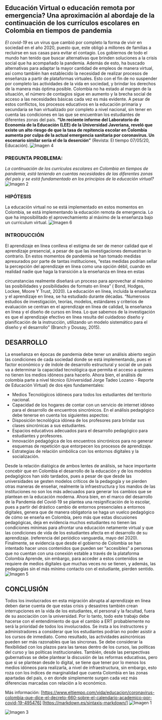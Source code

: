  ## Educación Virtual o educación remota por emergencia? Una aproximación al abordaje de la continuación de los currículos escolares en Colombia en tiempos de pandemia
*El* *covid-19* es un virus que cambió por completo la forma de vivir en sociedad en el año
2020, puesto que, este obligó a millones de familias a recluirse en sus casas para evitar el
contagio.
Los gobiernos de todo el mundo han tenido que buscar alternativas que brinden soluciones
a la crisis social que ha acompañado la pandemia. Además de esto, ha buscado alternativas
para adaptar la mayor cantidad de empleos de manera virtual, así como también han
establecido la necesidad de realizar procesos de enseñanza a partir de plataformas
virtuales. Esto con el fin de no suspender por completo las actividades de la vida en
sociedad, y brindar los derechos de la manera más óptima posible.
Colombia no ha estado al margen de la situación, el número de contagios sigue en aumento
y la brecha social de acceso a las necesidades básicas cada vez es más evidente. A pesar
de estos conflictos, los procesos educativos en la educación primaria y secundaria se han
virtualizado por completo a nivel nacional, sin tener en cuenta las condiciones en las que se
encuentran los estudiantes de diferentes zonas del país. **“Un reciente informe del
Laboratorio de Economía de la Educación (LEE) de la Universidad Javeriana, reveló que
existe un alto riesgo de que la tasa de repitencia escolar en Colombia aumenta por culpa de la actual emergencia sanitaria por coronavirus. Un escenario similar sería el de la deserción”** (Revista: El tiempo 07/05/20, Educación).
![Imagen 4](https://github.com/Skymerme/Education/blob/master/pic4.jpg)

### PREGUNTA PROBLEMA:
*La continuación de los currículos escolares en Colombia en tiempos de pandemia, está
teniendo en cuentas necesidades de las diferentes zonas del país y se está fundamentado
en los principios de la educación virtual?*
![Imagen 2](https://github.com/Skymerme/Education/blob/master/pic2.jpg)
### HIPÓTESIS
La educación virtual no se está implementado en estos momentos en Colombia, se está
implementando la educación remota de emergencia. Lo que ha imposibilitado el
aprovechamiento al máximo de la enseñanza bajo un curriculum virtual.
![Imagen 6](https://github.com/Skymerme/Education/blob/master/pic6.jpg)
### INTRODUCCIÓN
El aprendizaje en línea conlleva el estigma de ser de menor calidad que el aprendizaje
presencial, a pesar de que las investigaciones demuestran lo contrario. En estos momentos
de pandemia se han tomado medidas apresurados por parte de tantas instituciones, “estas
medidas podrían sellar la percepción del aprendizaje en línea como una opción débil,
cuando en realidad nadie que haga la transición a la enseñanza en línea en estas

circunstancias realmente diseñará un proceso para aprovechar al máximo las posibilidades
y posibilidades de formato en línea” ( Bond, Hodges, Lockee, Moore Y Trust, 2020).
La educación en línea, incluida la enseñanza y el aprendizaje en línea, se ha estudiado
durante décadas. “Numerosos estudios de investigación, teorías, modelos, estándares y
criterios de evaluación se centran en el aprendizaje en línea de calidad, la enseñanza en
línea y el diseño de cursos en línea. Lo que sabemos de la investigación es que el
aprendizaje efectivo en línea resulta del cuidadoso diseño y planificación de la instrucción,
utilizando un modelo sistemático para el diseño y el desarrollo” (Branch y Dousay, 2015).

## DESARROLLO
La enseñanza en épocas de pandemia debe tener un análisis abierto según las condiciones
de cada sociedad donde se está implementando, pues el factor económico y de índole de
desarrollo estructural y social de un país va a determinar la capacidad tecnológica que
permita el acceso a quienes no tienen los medios idóneos para hacerlo.
Ahora bien, el análisis de colombia parte a nivel técnico (Universidad Jorge Tadeo Lozano -
Reporte de Educación Virtual) de dos ejes fundamentales:
* Medios Tecnológicos idóneos para todos los estudiantes del territorio nacional.
* Capacidad de los hogares de contar con un servicio de internet idóneo para el
desarrollo de encuentros sincrónicos.
En el análisis pedagógico debe tenerse en cuenta los siguientes aspectos:
* Disposición tecnológica idónea de los profesores para brindar sus clases sincrónicas
a sus estudiantes.
* Espacios educativos adecuados para el desarrollo pedagógico para estudiantes y
profesores.
* Innovación pedagógica de los encuentros sincrónicos para no generar esquemas de
repetición que entorpecen los procesos de aprendizaje.
* Estrategias de relación simbólica con los entornos digitales y la socialización.

Desde la relación dialógica de ambos lentes de análisis, se hace importante concebir que en
Colombia el desarrollo de la educación y de los modelos pedagógicos han sido tardados,
pues a pesar de que desde las universidades se gesten modelos críticos de la pedagogía y se pierden otras maneras de enseñar, realmente la infraestructura y los mandos de las instituciones no son los más adecuados para generar los cambios que se plantean en la educación moderna.
Ahora bien, en el marco del desarrollo de la Pandemia del Covid-19 se plantea una
resignificación de lo escolar, pues a partir del drástico cambio de entornos presenciales a entornos digitales, genera que de manera obligatoria se haga un vuelco pedagógico de cómo se enseña en Colombia, pero más que estas discusiones pedagógicas, deja en evidencia muchos estudiantes no tienen las condiciones mínimas para afrontar una educación netamente virtual y que las condiciones de vida de los estudiantes afecta en el desarrollo de su aprendizaje. (referencia del periódico vanguardia, mayo del 2020).
Finalmente, se evidencia que desde el gobierno de Colombia se han intentado hacer unos contenidos que pueden ser “accesibles” a personas que no cuentan con una conexión estable a través de la plataforma Colombia Aprende, sin embargo, para acceder a estos contenidos se requiere de medios digitales que muchas veces no se tienen, y además, las pedagogías sin el más mínimo contacto con el estudiante, pierden sentido.
![Imagen 5](https://github.com/Skymerme/Education/blob/master/pic5.jpg)
## CONCLUSIÓN
Todos los involucrados en esta migración abrupta al aprendizaje en línea deben darse
cuenta de que estas crisis y desastres también crean interrupciones en la vida de los
estudiantes, el personal y la facultad, fuera de su asociación con la universidad. Por lo tanto,
todo este trabajo debe hacerse con el entendimiento de que el cambio a ERT
probablemente no será la prioridad de todos los involucrados. Se insta a los instructores y
administradores a considerar que los estudiantes podrían no poder asistir a los cursos de
inmediato. Como resultado, las actividades asincrónicas pueden ser más razonables que las
síncronas. Se debe considerar la flexibilidad con los plazos para las tareas dentro de los
cursos, las políticas del curso y las políticas institucionales.
También, desde las perspectivas gubernativas se debe plantear la discusión de las reformas
educativas, pero que si se plantean desde lo digital, se tiene que tener por lo menos los
medios idóneos para realizarla, a nivel de infraestructura, sin embargo, esto roza con los
índices de marginalidad que cuenta Colombia en las zonas apartadas del país, o en donde
simplemente surgen cada vez más diferencias marcadas con relación a lo económico.

Más información: [https://www.eltiempo.com/vida/educacion/coronavirus-colombia-que-dice-el-decreto-660-sobre-el-calendario-academico-por-covid-19-495476]
[https://markdown.es/sintaxis-markdown/]
![Imagen 1](https://github.com/Skymerme/Education/blob/master/pic1.jpg)

![Imagen 3](https://github.com/Skymerme/Education/blob/master/pic3.jpg)



